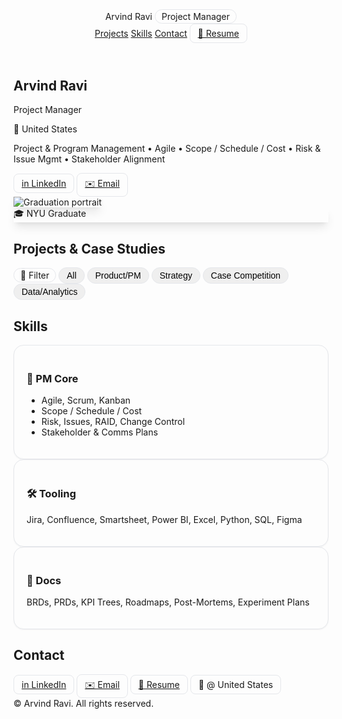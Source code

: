 <!doctype html>
<html lang="en">
<head>
<meta charset="utf-8" />
<meta name="viewport" content="width=device-width,initial-scale=1" />
<title>Arvind Ravi — Project Manager</title>
<meta name="description" content="Project-first portfolio showcasing PM case studies, artifacts, and outcomes." />
<script src="https://cdn.tailwindcss.com"></script>
<style>
  .badge{display:inline-flex;align-items:center;border:1px solid #e5e7eb;padding:.125rem .625rem;border-radius:9999px;font-size:.875rem}
  .pill{border:1px solid #e5e7eb;border-radius:9999px;padding:.25rem .75rem;font-size:.875rem}
  .card{border:1px solid #e5e7eb;border-radius:1rem;padding:1.25rem;box-shadow:0 1px 2px rgba(16,24,40,.06)}
  .btn{display:inline-flex;align-items:center;gap:.5rem;border:1px solid #e5e7eb;border-radius:.5rem;padding:.375rem .75rem;font-size:.875rem}
  .btn:hover{text-decoration:underline}
  .shadow-soft{box-shadow:0 10px 15px -3px rgba(0,0,0,.1),0 4px 6px -4px rgba(0,0,0,.1)}
</style>
</head>
<body class="bg-white text-neutral-900">
<header class="sticky top-0 z-50 border-b bg-white/80 backdrop-blur">
  <div class="mx-auto flex max-w-6xl items-center justify-between px-4 py-3">
    <div class="flex items-center gap-3">
      <span class="text-lg font-semibold">Arvind Ravi</span>
      <span class="badge">Project Manager</span>
    </div>
    <nav class="flex items-center gap-4 text-sm">
      <a href="#projects" class="hover:underline">Projects</a>
      <a href="#skills" class="hover:underline">Skills</a>
      <a href="#contact" class="hover:underline">Contact</a>
      <a href="docs/Arvind-Ravi_Project-Manager.pdf" class="btn">📄 Resume</a>
    </nav>
  </div>
</header>

<section class="mx-auto grid max-w-6xl grid-cols-1 items-center gap-8 px-4 pb-6 pt-10 md:grid-cols-2">
  <div>
    <h1 class="text-3xl font-bold">Arvind Ravi</h1>
    <p class="mt-1 text-neutral-600">Project Manager</p>
    <div class="mt-3 flex flex-wrap items-center gap-3 text-sm text-neutral-700">📍 United States</div>
    <p class="mt-4 max-w-xl text-neutral-700">
      Project & Program Management • Agile • Scope / Schedule / Cost • Risk & Issue Mgmt • Stakeholder Alignment
    </p>
    <div class="mt-5 flex gap-3">
      <a href="https://www.linkedin.com/in/arvindr3009/" target="_blank" class="btn">in LinkedIn</a>
      <a href="mailto:ar8291@nyu.edu" class="btn">✉️ Email</a>
    </div>
  </div>
  <div class="relative">
    <!-- Inline image (your uploaded photo, compressed) -->
    <img alt="Graduation portrait" class="w-full rounded-2xl object-cover shadow-soft"
      src="data:image/webp;base64,{{PHOTO_BASE64}}">
    <div class="absolute bottom-3 left-3 rounded-full bg-white/85 px-3 py-1 text-xs shadow-soft">🎓 NYU Graduate</div>
  </div>
</section>

<section id="projects" class="mx-auto max-w-6xl px-4 py-12">
  <h2 class="mb-6 text-2xl font-semibold">Projects & Case Studies</h2>
  <div class="mb-5 flex flex-wrap items-center gap-2">
    <span class="badge">🔎 Filter</span>
    <button data-filter="All" class="pill bg-neutral-900 text-white">All</button>
    <button data-filter="Product/PM" class="pill">Product/PM</button>
    <button data-filter="Strategy" class="pill">Strategy</button>
    <button data-filter="Case Competition" class="pill">Case Competition</button>
    <button data-filter="Data/Analytics" class="pill">Data/Analytics</button>
  </div>
  <div id="cards" class="grid grid-cols-1 gap-6 md:grid-cols-2"></div>
</section>

<section id="skills" class="mx-auto max-w-6xl px-4 py-12">
  <h2 class="mb-6 text-2xl font-semibold">Skills</h2>
  <div class="grid grid-cols-1 gap-6 md:grid-cols-3">
    <div class="card">
      <h3 class="mb-2 flex items-center gap-2 text-base font-semibold">🧭 PM Core</h3>
      <ul class="list-inside list-disc text-sm text-neutral-800">
        <li>Agile, Scrum, Kanban</li><li>Scope / Schedule / Cost</li>
        <li>Risk, Issues, RAID, Change Control</li><li>Stakeholder & Comms Plans</li>
      </ul>
    </div>
    <div class="card">
      <h3 class="mb-2 flex items-center gap-2 text-base font-semibold">🛠️ Tooling</h3>
      <p class="text-sm text-neutral-800">Jira, Confluence, Smartsheet, Power BI, Excel, Python, SQL, Figma</p>
    </div>
    <div class="card">
      <h3 class="mb-2 flex items-center gap-2 text-base font-semibold">📑 Docs</h3>
      <p class="text-sm text-neutral-800">BRDs, PRDs, KPI Trees, Roadmaps, Post-Mortems, Experiment Plans</p>
    </div>
  </div>
</section>

<section id="contact" class="mx-auto max-w-6xl px-4 pb-12">
  <h2 class="mb-6 text-2xl font-semibold">Contact</h2>
  <div class="flex flex-wrap items-center gap-3 text-sm">
    <a href="https://www.linkedin.com/in/arvindr3009/" target="_blank" class="btn">in LinkedIn</a>
    <a href="mailto:ar8291@nyu.edu" class="btn">✉️ Email</a>
    <a href="docs/Arvind-Ravi_Project-Manager.pdf" class="btn">📄 Resume</a>
    <span class="btn">🔗 @ United States</span>
  </div>
</section>

<footer class="mx-auto max-w-6xl px-4 pb-10 text-xs text-neutral-500">
  © <span id="year"></span> Arvind Ravi. All rights reserved.
</footer>

<script>
const PROJECTS = [
  {
    name: "AMAT Supply Chain Optimization (Statistics Group Project)",
    period: "Jan–May 2024",
    affiliation: "NYU",
    role: "Project Manager",
    category: "Product/PM",
    overview:
      "Prioritized high-risk parts and streamlined planning using MRP analysis and statistical signals to cut planning cycle time.",
    outcomes: [
      "Reduced planning cycle time by ~20% through risk-based part prioritization",
      "Established decision rubric for expedite vs. defer across suppliers",
      "Aligned stakeholders on critical-path material readiness KPIs",
    ],
    artifacts: ["RACI","Risk Register (RAID)","Milestone Plan","KPI Dashboard Spec"],
    tools: ["Excel","Power BI","MRP","Jira","Confluence"],
    images: [],
    links: { doc: "docs/AMAT-Statistics-Group-Project.pdf" }
  },
  {
    name: "Group-7 Final Project (Systems / Strategy)",
    period: "Dec 2023",
    affiliation: "NYU",
    role: "Project Manager",
    category: "Strategy",
    overview:
      "Cross-functional capstone where I owned scope, stakeholder cadence, and the delivery timeline for a complex systems project.",
    outcomes: [
      "Kept delivery on track under shifting scope via weekly change control",
      "Delivered final presentation with quantified risk trade-offs",
      "Documented post-mortem with next-iteration backlog",
    ],
    artifacts: ["Scope Baseline","Change Log","Gantt / Roadmap","Post-Mortem"],
    tools: ["Smartsheet","Confluence","PowerPoint"],
    images: [],
    links: { doc: "docs/Group-7-Final-Project.pdf" }
  },
  {
    name: "FinEquity AI — Inclusive Finance Product Plan",
    period: "2024",
    affiliation: "Independent",
    role: "PM / Strategy",
    category: "Product/PM",
    overview:
      "Product strategy for an ESG-aligned GenAI assistant serving >$1B AUM clients; focused on retention and compliant insights.",
    outcomes: [
      "30% lift in target-segment retention from insight personalization",
      "Validated MVP scope via task success and A/B signal metrics",
      "De-risked go-to-market with staged feature flags",
    ],
    artifacts: ["PRD","Roadmap","Experiment Plan","KPI Tree"],
    tools: ["Power BI","Figma","Jira"],
    images: [],
    links: { doc: "docs/FinEquity-AI.pdf" }
  },
  {
    name: "Green Threads — Sustainability Ops Case",
    period: "2024",
    affiliation: "Academic",
    role: "Case Lead (PM)",
    category: "Case Competition",
    overview:
      "Operational roadmap to reduce Scope 3 emissions while maintaining margin targets in an apparel supply chain.",
    outcomes: [
      "Modeled 3 scenarios; selected plan hitting 18% emissions cut at target margin",
      "Defined supplier scorecard with quarterly business reviews",
      "Created phase-gate to govern capex on green initiatives",
    ],
    artifacts: ["Business Case","Scorecard","Risk Matrix","Benefits Tracker"],
    tools: ["Excel","Tableau"],
    images: [],
    links: { doc: "docs/Green-Threads.pdf" }
  },
  {
    name: "Digital Transformation in Food Manufacturing",
    period: "2024",
    affiliation: "Academic",
    role: "PM / Analyst",
    category: "Strategy",
    overview:
      "Assessed how digital maturity (MES/IoT/Analytics) correlates with throughput, yield, and regional economic impact.",
    outcomes: [
      "Evidence of ROI inflection at mid-maturity; informed phased rollout",
      "Defined telemetry requirements and governance guardrails",
      "Published exec-ready summary with KPIs and adoption risks",
    ],
    artifacts: ["Executive Brief","Telemetry Spec","Change Plan"],
    tools: ["Power BI","Python (pandas)","SQL"],
    images: [],
    links: { doc: "docs/Digital-Transformation-Food-Manufacturing.pdf" }
  },
  {
    name: "MTA Ridership & Ops Insights (Data Product)",
    period: "2024",
    affiliation: "Independent",
    role: "PM / Data Lead",
    category: "Data/Analytics",
    overview:
      "Exploratory analytics translating raw ridership into actionable staffing and maintenance windows.",
    outcomes: [
      "Identified off-peak windows to shrink disruption risk",
      "Prioritized stations for staffing realignment",
      "Shipped a prototype dashboard with scenario filters",
    ],
    artifacts: ["Dashboard Spec","Backlog","Release Notes"],
    tools: ["Python","Power BI","dbt (conceptual)"],
    images: [],
    links: { doc: "docs/Final-Report-MTA.pdf" }
  },
  {
    name: "F1 Performance Analytics",
    period: "2024",
    affiliation: "Independent",
    role: "PM / Analyst",
    category: "Data/Analytics",
    overview:
      "Decomposed driver/team performance to inform strategy calls; packaged insights into a concise data story.",
    outcomes: [
      "Built feature set explaining >70% of point variance",
      "Created reusable data prep pipeline for new seasons",
      "Published narrative deck for non-technical stakeholders",
    ],
    artifacts: ["Data Story Deck","Metric Dictionary"],
    tools: ["Python","Power BI"],
    images: [],
    links: { doc: "docs/F1-Analytics.pdf" }
  },
  {
    name: "Zicklin Business Case Competition",
    period: "2024",
    affiliation: "Zicklin (Competition)",
    role: "PM / Presenter",
    category: "Case Competition",
    overview:
      "Led a time-boxed case sprint; coordinated research, synthesis, and a story-driven executive pitch.",
    outcomes: [
      "Delivered on-time deck with defensible financials",
      "Codified roles and handoffs to avoid duplicate work",
      "Documented lessons for next cohort",
    ],
    artifacts: ["Storyline","Financial Model","Q&A Addendum"],
    tools: ["PowerPoint","Excel"],
    images: [],
    links: { doc: "docs/Zicklin-Case.pdf" }
  }
];

const cardsEl = document.getElementById("cards");
const filters = [...document.querySelectorAll("[data-filter]")];

function pills(list){return list.map(t=>`<span class="pill">${t}</span>`).join("")}
function ul(list){return `<ul class="list-inside list-disc text-sm text-neutral-800">${list.map(x=>`<li>${x}</li>`).join("")}</ul>`}
function gallery(imgs,name){ if(!imgs||!imgs.length) return ""; return `<div class="mt-4 grid grid-cols-3 gap-2">${imgs.map((src,i)=>`<img src="${src}" alt="${name} ${i+1}" class="h-24 w-full rounded-md object-cover border" />`).join("")}</div>`}
function card(p){
  return `<article class="card">
    <div class="mb-3 flex items-start justify-between gap-3">
      <div>
        <h3 class="text-lg font-semibold">${p.name}</h3>
        <div class="mt-1 flex flex-wrap items-center gap-2 text-xs text-neutral-600">
          ${p.affiliation?`<span class="badge">${p.affiliation}</span>`:""}
          ${p.role?`<span class="badge">${p.role}</span>`:""}
          <span class="badge">${p.category}</span>
          <span>· ${p.period}</span>
        </div>
      </div>
    </div>
    <p class="text-sm text-neutral-800">${p.overview}</p>
    ${gallery(p.images,p.name)}
    <div class="mt-4 grid grid-cols-1 gap-4 sm:grid-cols-3">
      <div><h4 class="mb-1 text-sm font-semibold">Outcomes</h4>${ul(p.outcomes)}</div>
      <div><h4 class="mb-1 text-sm font-semibold">PM Artifacts</h4>${ul(p.artifacts)}</div>
      <div><h4 class="mb-1 text-sm font-semibold">Tools Used</h4><div class="flex flex-wrap gap-1">${pills(p.tools)}</div></div>
    </div>
    <div class="mt-4 flex flex-wrap gap-2">
      ${p.links?.doc?`<a class="btn" target="_blank" href="${p.links.doc}">📄 Case Doc</a>`:""}
      ${p.links?.live?`<a class="btn" target="_blank" href="${p.links.live}">🔗 Live / Repo</a>`:""}
    </div>
  </article>`;
}
function render(cat="All"){
  const list = cat==="All"?PROJECTS:PROJECTS.filter(p=>p.category===cat);
  cardsEl.innerHTML = list.map(card).join("");
  filters.forEach(b=>{
    const on = b.dataset.filter===cat;
    b.classList.toggle("bg-neutral-900", on);
    b.classList.toggle("text-white", on);
  });
}
document.getElementById("year").textContent = new Date().getFullYear();
filters.forEach(b=>b.addEventListener("click",()=>render(b.dataset.filter)));
render("All");
</script>
</body>
</html>
